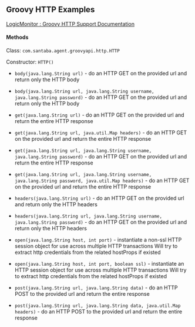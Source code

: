 ## Groovy HTTP Examples

[LogicMonitor : Groovy HTTP Support Documentation](https://www.logicmonitor.com/support/terminology-syntax/scripting-support/access-a-website-from-groovy/)

#### Methods

Class: `com.santaba.agent.groovyapi.http.HTTP`

Constructor: `HTTP()`


 - `body(java.lang.String url)` - do an HTTP GET on the provided url and return only the HTTP body

 - `body(java.lang.String url, java.lang.String username, java.lang.String password)` - do an HTTP GET on the provided url and return only the HTTP body

 - `get(java.lang.String url)` - do an HTTP GET on the provided url and return the entire HTTP response
 
 - `get(java.lang.String url, java.util.Map headers)` - do an HTTP GET on the provided url and return the entire HTTP response
 
 - `get(java.lang.String url, java.lang.String username, java.lang.String password)` - do an HTTP GET on the provided url and return the entire HTTP response

 - `get(java.lang.String url, java.lang.String username, java.lang.String password, java.util.Map headers)` - do an HTTP GET on the provided url and return the entire HTTP response

 - `headers(java.lang.String url)` - do an HTTP GET on the provided url and return only the HTTP headers

 - `headers(java.lang.String url, java.lang.String username, java.lang.String password)` - do an HTTP GET on the provided url and return only the HTTP headers

 - `open(java.lang.String host, int port)` - instantiate a non-ssl HTTP session object for use across multiple HTTP transactions
    Will try to extract http credentials from the related hostProps if existed

 - `open(java.lang.String host, int port, boolean ssl)` - instantiate an HTTP session object for use across multiple HTTP transactions
    Will try to extract http credentials from the related hostProps if existed

 - `post(java.lang.String url, java.lang.String data)` - do an HTTP POST to the provided url and return the entire response

 - `post(java.lang.String url, java.lang.String data, java.util.Map headers)` - do an HTTP POST to the provided url and return the entire response



